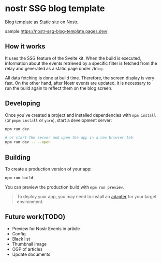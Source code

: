 # nostr SSG blog template

Blog template as Static site on Nostr.

sample
https://nostr-ssg-blog-template.pages.dev/

## How it works

It uses the SSG feature of the Svelte kit.
When the build is executed, information about the events retrieved by a specific filter is fetched from the relay and generated as a static page under `/blog`.

All data fetching is done at build time. Therefore, the screen display is very fast. On the other hand, after Nostr events are updated, it is necessary to run the build again to reflect them on the blog screen.

## Developing

Once you've created a project and installed dependencies with `npm install` (or `pnpm install` or `yarn`), start a development server:

```bash
npm run dev

# or start the server and open the app in a new browser tab
npm run dev -- --open
```

## Building

To create a production version of your app:

```bash
npm run build
```

You can preview the production build with `npm run preview`.

> To deploy your app, you may need to install an [adapter](https://kit.svelte.dev/docs/adapters) for your target environment.

## Future work(TODO)

- Preview for Nostr Events in article
- Config
- Black list
- Thumbnail image
- OGP of articles
- Update documents
